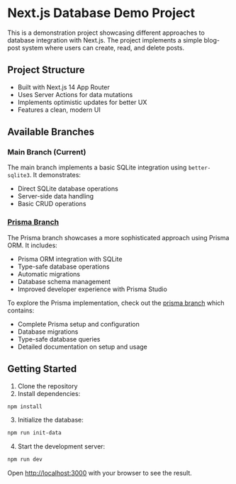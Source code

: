 # Next.js Database Demo Project

This is a demonstration project showcasing different approaches to database integration with Next.js. The project implements a simple blog-post system where users can create, read, and delete posts.

## Project Structure

- Built with Next.js 14 App Router
- Uses Server Actions for data mutations
- Implements optimistic updates for better UX
- Features a clean, modern UI

## Available Branches

### Main Branch (Current)
The main branch implements a basic SQLite integration using `better-sqlite3`. It demonstrates:
- Direct SQLite database operations
- Server-side data handling
- Basic CRUD operations

### [Prisma Branch](https://github.com/aladin002dz/next-db/tree/prisma)
The Prisma branch showcases a more sophisticated approach using Prisma ORM. It includes:
- Prisma ORM integration with SQLite
- Type-safe database operations
- Automatic migrations
- Database schema management
- Improved developer experience with Prisma Studio

To explore the Prisma implementation, check out the [prisma branch](https://github.com/aladin002dz/next-db/tree/prisma) which contains:
- Complete Prisma setup and configuration
- Database migrations
- Type-safe database queries
- Detailed documentation on setup and usage

## Getting Started

1. Clone the repository
2. Install dependencies:
```bash
npm install
```
3. Initialize the database:
```bash
npm run init-data
```
4. Start the development server:
```bash
npm run dev
```

Open [http://localhost:3000](http://localhost:3000) with your browser to see the result.